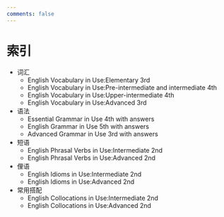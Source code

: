 ```yaml
---
comments: false
---
```


# 索引

- 词汇
    - English Vocabulary in Use:Elementary 3rd
    - English Vocabulary in Use:Pre-intermediate and intermediate 4th
    - English Vocabulary in Use:Upper-intermediate 4th
    - English Vocabulary in Use:Advanced 3rd
- 语法
    - Essential Grammar in Use 4th with answers
    - English Grammar in Use 5th with answers
    - Advanced Grammar in Use 3rd with answers
- 短语
    - English Phrasal Verbs in Use:Intermediate 2nd
    - English Phrasal Verbs in Use:Advanced 2nd
- 俚语
    - English Idioms in Use:Intermediate 2nd
    - English Idioms in Use:Advanced 2nd
- 常用搭配
    - English Collocations in Use:Intermediate 2nd
    - English Collocations in Use:Advanced 2nd
